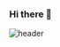 ### Hi there 👋
![header](https://capsule-render.vercel.app/api?type=waving&color=auto&height=150&section=header&text=capsule%20render&fontSize=90)

<!--
**Smartech-git/Smartech-git** is a ✨ _special_ ✨ repository because its `README.md` (this file) appears on your GitHub profile.

Here are some ideas to get you started:

- 🔭 I’m currently working on ...
- 🌱 I’m currently learning ...
- 👯 I’m looking to collaborate on ...
- 🤔 I’m looking for help with ...
- 💬 Ask me about ...
- 📫 How to reach me: ...
- 😄 Pronouns: ...
- ⚡ Fun fact: ...
-->
